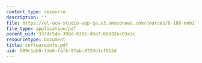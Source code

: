 ```yaml
---
content_type: resource
description: ''
file: https://ol-ocw-studio-app-qa.s3.amazonaws.com/courses/6-186-mobile-autonomous-systems-laboratory-january-iap-2005/689c1ab973e6fafb97ab8720d1cf612d_softwareinfo.pdf
file_type: application/pdf
parent_uid: 333dc54b-398d-6355-d9a7-69d32bc03e3c
resourcetype: Document
title: softwareinfo.pdf
uid: 689c1ab9-73e6-fafb-97ab-8720d1cf612d
---
```

